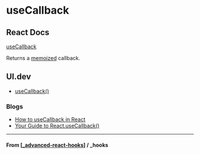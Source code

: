 # useCallback

## React Docs

[useCallback](https://reactjs.org/docs/hooks-reference.html#usecallback)

Returns a [memoized](https://en.wikipedia.org/wiki/Memoization) callback.

## UI.dev

- [useCallback()](https://platform.ui.dev/courses/783092/lectures/14220348)

### Blogs

- [How to useCallback in React](https://www.robinwieruch.de/react-usecallback-hook)
- [Your Guide to React.useCallback()](https://dmitripavlutin.com/dont-overuse-react-usecallback/)

---

#### **From** [[_advanced-react-hooks]] / \_hooks

[//begin]: # "Autogenerated link references for markdown compatibility"
[_advanced-react-hooks]: _advanced-react-hooks "Advanced Hooks"
[//end]: # "Autogenerated link references"
